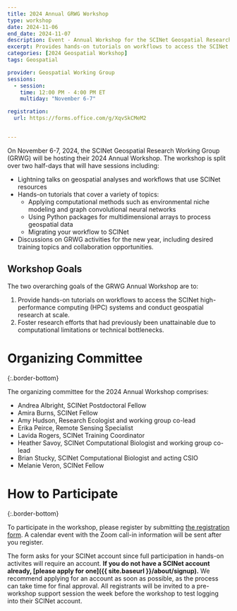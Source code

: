 ```yaml
---
title: 2024 Annual GRWG Workshop
type: workshop
date: 2024-11-06
end_date: 2024-11-07
description: Event - Annual Workshop for the SCINet Geospatial Research Working Group
excerpt: Provides hands-on tutorials on workflows to access the SCINet HPC systems and conduct geospatial research at scale and fosters geospatial research efforts.
categories: [2024 Geospatial Workshop] 
tags: Geospatial

provider: Geospatial Working Group
sessions: 
  - session:
    time: 12:00 PM - 4:00 PM ET
    multiday: "November 6-7"

registration: 
  url: https://forms.office.com/g/XqvSkCMeM2


---
```


On November 6-7, 2024, the SCINet Geospatial Research Working Group (GRWG) will be hosting their 2024 Annual Workshop. The workshop is split over two half-days that will have sessions including:

* Lightning talks on geospatial analyses and workflows that use SCINet resources
* Hands-on tutorials that cover a variety of topics:
  * Applying computational methods such as environmental niche modeling and graph convolutional neural networks
  * Using Python packages for multidimensional arrays to process geospatial data
  * Migrating your workflow to SCINet
* Discussions on GRWG activities for the new year, including desired training topics and collaboration opportunities.


## Workshop Goals

The two overarching goals of the GRWG Annual Workshop are to:

1. Provide hands-on tutorials on workflows to access the SCINet high-performance computing (HPC) systems and conduct geospatial research at scale.
1. Foster research efforts that had previously been unattainable due to computational limitations or technical bottlenecks. 

# Organizing Committee
{:.border-bottom}

The organizing committee for the 2024 Annual Workshop comprises:

* Andrea Albright, SCINet Postdoctoral Fellow
* Amira Burns, SCINet Fellow
* Amy Hudson, Research Ecologist and working group co-lead
* Erika Peirce, Remote Sensing Specialist
* Lavida Rogers, SCINet Training Coordinator
* Heather Savoy, SCINet Computational Biologist and working group co-lead
* Brian Stucky, SCINet Computational Biologist and acting CSIO
* Melanie Veron, SCINet Fellow


# How to Participate
{:.border-bottom}

To participate in the workshop, please register by submitting [the registration form](https://forms.office.com/g/XqvSkCMeM2). A calendar event with the Zoom call-in information will be sent after you register. 

The form asks for your SCINet account since full participation in hands-on activites will require an account. **If you do not have a SCINet account already, [please apply for one]({{ site.baseurl }}/about/signup).** We recommend applying for an account as soon as possible, as the process can take time for final approval. All registrants will be invited to a pre-workshop support session the week before the workshop to test logging into their SCINet account. 


